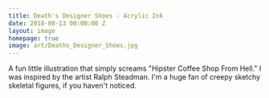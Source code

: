 ```yaml
---
title: Death's Designer Shoes - Acrylic Ink
date: 2018-08-13 00:00:00 Z
layout: image
homepage: true
image: art/Deaths_Designer_Shoes.jpg
---
```


A fun little illustration that simply screams "Hipster Coffee Shop From Hell." I was inspired by the artist Ralph Steadman. I'm a huge fan of creepy sketchy skeletal figures, if you haven't noticed.
